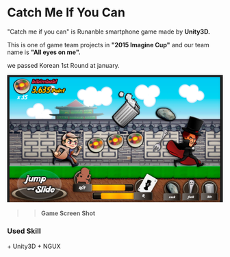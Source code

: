 <h1>Catch Me If You Can</h1>

<p>"Catch me if you can" is Runanble smartphone game made by <b>Unity3D.</b></p>
<p>This is one of game team projects in <b>"2015 Imagine Cup"</b> and our team name is <b>"All eyes on me".</b></p>
<p>we passed Korean 1st Round at january.</p>

![Game Screen Shot](Screenshot.jpg "Game ScreenShot")

>><b>Game Screen Shot</b>

<h3>Used Skill</h3>
+ Unity3D
+ NGUX
